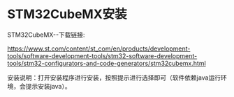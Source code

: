 # STM32CubeMX安装

STM32CubeMX--下载链接:

https://www.st.com/content/st_com/en/products/development-tools/software-development-tools/stm32-software-development-tools/stm32-configurators-and-code-generators/stm32cubemx.html

安装说明：打开安装程序进行安装，按照提示进行选择即可（软件依赖java运行环境，会提示安装java）。